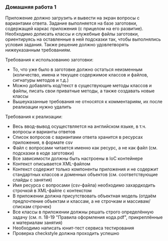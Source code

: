 ### Домашняя работа 1
Приложение должно загрузить и вывести на экран вопросы с вариантами ответа. Задание выполняется на базе заготовки, содержащей каркас приложения (с прицелом на его развитие). Необходимо дописать классы и служебные файлы заготовки, ориентируясь на оставленные в ней подсказки так, чтобы выполнялись условия задания. Также решение должно удовлетворять нижеуказанным требованиям.


Требования к использованию заготовки:
- То, что уже было в заготовке должно остаться неизменным (количество, имена и текущее содержимое классов и файлов, сигнатуры методов и т.д.)
- Можно добавлять код/текст в существующие методы классов и файлы, писать свои приватные методы, а также создавать новые классы
- Вышеуказанные требования не относятся к комментариям, их после реализации нужно удалить

Требования к реализации:
- Весь ввод-вывод осуществляется на английском языке, в т.ч. вопросы и варианты ответов
- Список вопросов с вариантами ответа хранится в ресурсах приложения, в формате csv
- Файл с вопросами читается именно как ресурс, а не как файл (см. подсказки в коде заготовки)
- Все зависимости должны быть настроены в IoC контейнере
- Контекст описывается XML-файлом
- Контекст содержит только компоненты приложения и не содержит стандартных классов и доменных объектов (см. соответствующие слайды с занятия)
- Имя ресурса с вопросами (csv-файла) необходимо захардкодить строчкой в XML-файле с контекстом
- В приложении должна присутствовать объектная модель (отдаём предпочтение объектам и классам, а не строчкам и массивам/спискам строчек)
- Все классы в приложении должны решать строго определённую задачу (см. п. 18-19 "Правила оформления кода.pdf", прикреплённые к материалам занятия)
- Необходимо написать юнит-тест сервиса тестирования
- Проверка checkstyle должна проходить успешно